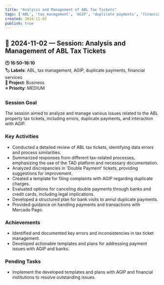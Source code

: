 ```yaml
---
title: "Analysis and Management of ABL Tax Tickets"
tags: ['ABL', 'tax management', 'AGIP', 'duplicate payments', 'financial services']
created: 2024-11-02
publish: true
---
```


## 📅 2024-11-02 — Session: Analysis and Management of ABL Tax Tickets

**🕒 16:50–18:10**  
**🏷️ Labels**: ABL, tax management, AGIP, duplicate payments, financial services  
**📂 Project**: Business  
**⭐ Priority**: MEDIUM  


### Session Goal
The session aimed to analyze and manage various issues related to the ABL property tax tickets, including errors, duplicate payments, and interaction with AGIP.

### Key Activities
- Conducted a detailed review of ABL tax tickets, identifying data errors and process similarities.
- Summarized responses from different tax-related processes, emphasizing the use of the TAD platform and necessary documentation.
- Analyzed discrepancies in 'Double Payment' tickets, providing suggestions for improvement.
- Created a template for filing complaints with AGIP regarding duplicate charges.
- Evaluated options for canceling double payments through banks and credit cards, including legal implications.
- Developed a structured plan for bank visits to annul duplicate payments.
- Provided guidance on handling payments and transactions with Mercado Pago.

### Achievements
- Identified and documented key errors and inconsistencies in tax ticket management.
- Developed actionable templates and plans for addressing payment issues with AGIP and banks.

### Pending Tasks
- Implement the developed templates and plans with AGIP and financial institutions to resolve outstanding issues.
